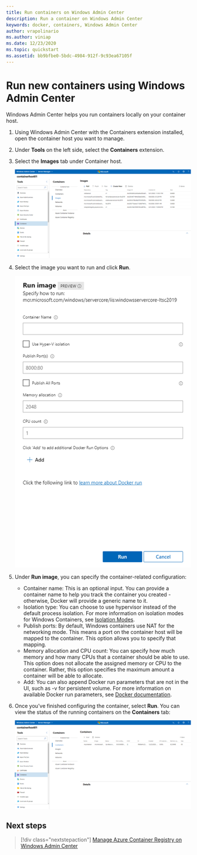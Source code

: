 ```yaml
---
title: Run containers on Windows Admin Center
description: Run a container on Windows Admin Center
keywords: docker, containers, Windows Admin Center
author: vrapolinario
ms.author: viniap
ms.date: 12/23/2020
ms.topic: quickstart
ms.assetid: bb9bfbe0-5bdc-4984-912f-9c93ea67105f
---
```

# Run new containers using Windows Admin Center

Windows Admin Center helps you run containers locally on your container host. 

1. Using Windows Admin Center with the Containers extension installed, open the container host you want to manage.
2. Under **Tools** on the left side, select the **Containers** extension. 
3. Select the **Images** tab under Container host.

    ![Images tab](./media/WAC-Images.png)

4. Select the image you want to run and click **Run**.

    ![Run image](./media/WAC-RunContainers.png)

5. Under **Run image**, you can specify the container-related configuration:

    - Container name: This is an optional input. You can provide a container name to help you track the container you created - otherwise, Docker will provide a generic name to it.
    - Isolation type: You can choose to use hypervisor instead of the default process isolation. For more information on isolation modes for Windows Containers, see [Isolation Modes](../manage-containers/hyperv-container.md).
    - Publish ports: By default, Windows containers use NAT for the networking mode. This means a port on the container host will be mapped to the container. This option allows you to specify that mapping.
    - Memory allocation and CPU count: You can specify how much memory and how many CPUs that a container should be able to use. This option does not allocate the assigned memory or CPU to the container. Rather, this option specifies the maximum amount a container will be able to allocate.
    - Add: You can also append Docker run parameters that are not in the UI, such as -v for persistent volume. For more information on available Docker run parameters, see [Docker documentation](https://docs.docker.com/engine/reference/commandline/run/).

6. Once you've finished configuring the container, select **Run**. You can view the status of the running containers on the **Containers** tab:

    ![Containers tab](./media/WAC-Containers.png)

## Next steps

> [!div class="nextstepaction"]
> [Manage Azure Container Registry on Windows Admin Center](./wac-acr.md)